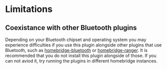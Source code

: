 # Limitations

## Coexistance with other Bluetooth plugins

Depending on your Bluetooth chipset and operating system you may experience difficulties if you use this plugin alongside
other plugins that use Bluetooth, such as [homebridge-bluetooth](https://www.npmjs.com/package/homebridge-bluetooth) or [homebridge-ranger](https://www.npmjs.com/package/homebridge-ranger). It is recommended that you do
not install this plugin alongside of those. If you can not aviod it, try running the plugins in different homebridge 
instances.

